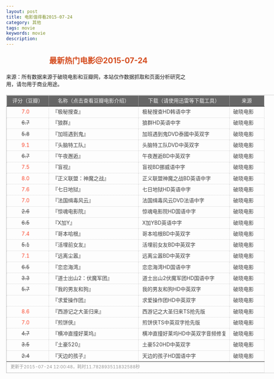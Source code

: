 ```yaml
---
layout: post
title: 电影值得看2015-07-24
category: 其他
tags: movie
keywords: movie 
description: 
---
```

<h2 style="text-align:center;color:#D54E21;margin:20px auto">最新热门电影@2015-07-24</h2>
<div>来源：所有数据来源于破晓电影和豆瓣网，本站仅作数据抓取和页面分析研究之用，请勿用于商业用途。</div>
<table id="movietb">
   <thead>
     <tr>
       <td width="100px">评分（豆瓣）</td>
       <td width="230px">名称（点击查看豆瓣电影介绍）</td>
       <td>下载（请使用迅雷等下载工具）</td>
       <td width="80px">来源</td>
     </tr>
   </thead>
   <tbody>
    <tr><td><a class="grade_good" href="http://movie.douban.com/subject/25856626/collections" target="_blank">7.0</a></td>      <td>『<a class="movie" href="http://movie.douban.com/subject/25856626/" target="_blank">极秘搜查</a>』</td>      <td><a class="dllink" href="ftp://8:8@p13.poxiao.com:8202/[www.poxiao.com破晓电影]极秘搜查HD韩语中字.rmvb" target="_blank">极秘搜查HD韩语中字</a></td>      <td><a class="dlsource" href="http://www.poxiao.com/movie/38621.html" target="_blank">破晓电影</a><br /></td>    </tr>    <tr><td><a class="grade_bad" href="http://movie.douban.com/subject/26276378/collections" target="_blank">6.7</a></td>      <td>『<a class="movie" href="http://movie.douban.com/subject/26276378/" target="_blank">狼群</a>』</td>      <td><a class="dllink" href="ftp://7:7@p13.poxiao.com:8202/[www.poxiao.com破晓电影]狼群HD英语中字.rmvb" target="_blank">狼群HD英语中字</a></td>      <td><a class="dlsource" href="http://www.poxiao.com/movie/38620.html" target="_blank">破晓电影</a><br /></td>    </tr>    <tr><td><a class="grade_bad" href="http://movie.douban.com/subject/25905773/collections" target="_blank">5.8</a></td>      <td>『<a class="movie" href="http://movie.douban.com/subject/25905773/" target="_blank">加班遇到鬼</a>』</td>      <td><a class="dllink" href="ftp://6:6@p13.poxiao.com:8202/[www.poxiao.com破晓电影]加班遇到鬼DVD泰國中英双字.rmvb" target="_blank">加班遇到鬼DVD泰國中英双字</a></td>      <td><a class="dlsource" href="http://www.poxiao.com/movie/38619.html" target="_blank">破晓电影</a><br /></td>    </tr>    <tr><td><a class="grade_good" href="http://movie.douban.com/subject/10533913/collections" target="_blank">9.1</a></td>      <td>『<a class="movie" href="http://movie.douban.com/subject/10533913/" target="_blank">头脑特工队</a>』</td>      <td><a class="dllink" href="ftp://5:5@p13.poxiao.com:8202/[www.poxiao.com破晓电影]头脑特工队DVD中英双字.rmvb" target="_blank">头脑特工队DVD中英双字</a></td>      <td><a class="dlsource" href="http://www.poxiao.com/movie/38618.html" target="_blank">破晓电影</a><br /></td>    </tr>    <tr><td><a class="grade_bad" href="http://movie.douban.com/subject/24883815/collections" target="_blank">6.7</a></td>      <td>『<a class="movie" href="http://movie.douban.com/subject/24883815/" target="_blank">午夜邂逅</a>』</td>      <td><a class="dllink" href="ftp://2:2@p13.poxiao.com:8202/[www.poxiao.com破晓电影]午夜邂逅BD中英双字.rmvb" target="_blank">午夜邂逅BD中英双字</a></td>      <td><a class="dlsource" href="http://www.poxiao.com/movie/38617.html" target="_blank">破晓电影</a><br /></td>    </tr>    <tr><td><a class="grade_good" href="http://movie.douban.com/subject/25785124/collections" target="_blank">7.5</a></td>      <td>『<a class="movie" href="http://movie.douban.com/subject/25785124/" target="_blank">盲视</a>』</td>      <td><a class="dllink" href="ftp://3:3@p13.poxiao.com:8202/[www.poxiao.com破晓电影]盲视BD挪威语中字.rmvb" target="_blank">盲视BD挪威语中字</a></td>      <td><a class="dlsource" href="http://www.poxiao.com/movie/38616.html" target="_blank">破晓电影</a><br /></td>    </tr>    <tr><td><a class="grade_good" href="http://movie.douban.com/subject/26361257/collections" target="_blank">8.0</a></td>      <td>『<a class="movie" href="http://movie.douban.com/subject/26361257/" target="_blank">正义联盟：神魔之战</a>』</td>      <td><a class="dllink" href="ftp://4:4@p13.poxiao.com:8202/[www.poxiao.com破晓电影]正义联盟神魔之战BD英语中字.rmvb" target="_blank">正义联盟神魔之战BD英语中字</a></td>      <td><a class="dlsource" href="http://www.poxiao.com/movie/38615.html" target="_blank">破晓电影</a><br /></td>    </tr>    <tr><td><a class="grade_good" href="http://movie.douban.com/subject/25938856/collections" target="_blank">7.6</a></td>      <td>『<a class="movie" href="http://movie.douban.com/subject/25938856/" target="_blank">七日地狱</a>』</td>      <td><a class="dllink" href="ftp://3:3@p13.poxiao.com:8202/[www.poxiao.com破晓电影]七日地狱HD英语中字.rmvb" target="_blank">七日地狱HD英语中字</a></td>      <td><a class="dlsource" href="http://www.poxiao.com/movie/38614.html" target="_blank">破晓电影</a><br /></td>    </tr>    <tr><td><a class="grade_good" href="http://movie.douban.com/subject/24753439/collections" target="_blank">7.0</a></td>      <td>『<a class="movie" href="http://movie.douban.com/subject/24753439/" target="_blank">法国缉毒风云</a>』</td>      <td><a class="dllink" href="ftp://2:2@p13.poxiao.com:8202/[www.poxiao.com破晓电影]法国缉毒风云DVD法语中字.rmvb" target="_blank">法国缉毒风云DVD法语中字</a></td>      <td><a class="dlsource" href="http://www.poxiao.com/movie/38613.html" target="_blank">破晓电影</a><br /></td>    </tr>    <tr><td><a class="grade_bad" href="http://movie.douban.com/subject/26378144/collections" target="_blank">2.6</a></td>      <td>『<a class="movie" href="http://movie.douban.com/subject/26378144/" target="_blank">惊魂电影院</a>』</td>      <td><a class="dllink" href="ftp://1:1@p13.poxiao.com:8202/[www.poxiao.com破晓电影]惊魂电影院HD国语中字.rmvb" target="_blank">惊魂电影院HD国语中字</a></td>      <td><a class="dlsource" href="http://www.poxiao.com/movie/38612.html" target="_blank">破晓电影</a><br /></td>    </tr>    <tr><td><a class="grade_bad" href="http://movie.douban.com/subject/25730893/collections" target="_blank">6.5</a></td>      <td>『<a class="movie" href="http://movie.douban.com/subject/25730893/" target="_blank">X加Y</a>』</td>      <td><a class="dllink" href="ftp://6:6@p13.poxiao.com:8202/[www.poxiao.com破晓电影]X加YBD英语中字.rmvb" target="_blank">X加YBD英语中字</a></td>      <td><a class="dlsource" href="http://www.poxiao.com/movie/38611.html" target="_blank">破晓电影</a><br /></td>    </tr>    <tr><td><a class="grade_good" href="http://movie.douban.com/subject/25772380/collections" target="_blank">7.4</a></td>      <td>『<a class="movie" href="http://movie.douban.com/subject/25772380/" target="_blank">哥本哈根</a>』</td>      <td><a class="dllink" href="ftp://7:7@p13.poxiao.com:8202/[www.poxiao.com破晓电影]哥本哈根BD中英双字.rmvb" target="_blank">哥本哈根BD中英双字</a></td>      <td><a class="dlsource" href="http://www.poxiao.com/movie/38610.html" target="_blank">破晓电影</a><br /></td>    </tr>    <tr><td><a class="grade_bad" href="http://movie.douban.com/subject/25776178/collections" target="_blank">5.1</a></td>      <td>『<a class="movie" href="http://movie.douban.com/subject/25776178/" target="_blank">活埋前女友</a>』</td>      <td><a class="dllink" href="ftp://8:8@p13.poxiao.com:8202/[www.poxiao.com破晓电影]活埋前女友BD中英双字.rmvb" target="_blank">活埋前女友BD中英双字</a></td>      <td><a class="dlsource" href="http://www.poxiao.com/movie/38609.html" target="_blank">破晓电影</a><br /></td>    </tr>    <tr><td><a class="grade_good" href="http://movie.douban.com/subject/24716045/collections" target="_blank">7.1</a></td>      <td>『<a class="movie" href="http://movie.douban.com/subject/24716045/" target="_blank">远离尘嚣</a>』</td>      <td><a class="dllink" href="ftp://1:1@p13.poxiao.com:8202/[www.poxiao.com破晓电影]远离尘嚣BD中英双字.rmvb" target="_blank">远离尘嚣BD中英双字</a></td>      <td><a class="dlsource" href="http://www.poxiao.com/movie/38608.html" target="_blank">破晓电影</a><br /></td>    </tr>    <tr><td><a class="grade_bad" href="http://movie.douban.com/subject/11600079/collections" target="_blank">6.5</a></td>      <td>『<a class="movie" href="http://movie.douban.com/subject/11600079/" target="_blank">恋恋海湾</a>』</td>      <td><a class="dllink" href="ftp://5:5@p13.poxiao.com:8202/[www.poxiao.com破晓电影]恋恋海湾HD国语中字.mkv" target="_blank">恋恋海湾HD国语中字</a></td>      <td><a class="dlsource" href="http://www.poxiao.com/movie/38606.html" target="_blank">破晓电影</a><br /></td>    </tr>    <tr><td><a class="grade_bad" href="http://movie.douban.com/subject/26422724/collections" target="_blank">3.3</a></td>      <td>『<a class="movie" href="http://movie.douban.com/subject/26422724/" target="_blank">道士出山2：伏魔军团</a>』</td>      <td><a class="dllink" href="ftp://3:3@p13.poxiao.com:8202/[www.poxiao.com破晓电影]道士出山2伏魔军团HD国语中字.mkv" target="_blank">道士出山2伏魔军团HD国语中字</a></td>      <td><a class="dlsource" href="http://www.poxiao.com/movie/38604.html" target="_blank">破晓电影</a><br /></td>    </tr>    <tr><td><a class="grade_bad" href="http://movie.douban.com/subject/24851526/collections" target="_blank">5.7</a></td>      <td>『<a class="movie" href="http://movie.douban.com/subject/24851526/" target="_blank">我的男友和狗</a>』</td>      <td><a class="dllink" href="ftp://8:8@p13.poxiao.com:8202/[www.poxiao.com破晓电影]我的男友和狗HD中英双字.rmvb" target="_blank">我的男友和狗HD中英双字</a></td>      <td><a class="dlsource" href="http://www.poxiao.com/movie/38602.html" target="_blank">破晓电影</a><br /></td>    </tr>    <tr><td><a class="grade_bad" href="http://movie.douban.com/subject/26351039/collections" target="_blank"></a></td>      <td>『<a class="movie" href="http://movie.douban.com/subject/26351039/" target="_blank">求爱操作团</a>』</td>      <td><a class="dllink" href="ftp://3:3@p13.poxiao.com:8202/[www.poxiao.com破晓电影]求爱操作团HD中英双字.mkv" target="_blank">求爱操作团HD中英双字</a></td>      <td><a class="dlsource" href="http://www.poxiao.com/movie/38601.html" target="_blank">破晓电影</a><br /></td>    </tr>    <tr><td><a class="grade_good" href="http://movie.douban.com/subject/26277313/collections" target="_blank">8.6</a></td>      <td>『<a class="movie" href="http://movie.douban.com/subject/26277313/" target="_blank">西游记之大圣归来</a>』</td>      <td><a class="dllink" href="ftp://7:7@p13.poxiao.com:8202/[www.poxiao.com破晓电影]西游记之大圣归来TS抢先版.rmvb" target="_blank">西游记之大圣归来TS抢先版</a></td>      <td><a class="dlsource" href="http://www.poxiao.com/movie/38599.html" target="_blank">破晓电影</a><br /></td>    </tr>    <tr><td><a class="grade_good" href="http://movie.douban.com/subject/25895276/collections" target="_blank">7.0</a></td>      <td>『<a class="movie" href="http://movie.douban.com/subject/25895276/" target="_blank">煎饼侠</a>』</td>      <td><a class="dllink" href="ftp://6:6@p13.poxiao.com:8202/[www.poxiao.com破晓电影]煎饼侠TS中英双字抢先版.rmvb" target="_blank">煎饼侠TS中英双字抢先版</a></td>      <td><a class="dlsource" href="http://www.poxiao.com/movie/38598.html" target="_blank">破晓电影</a><br /></td>    </tr>    <tr><td><a class="grade_bad" href="http://movie.douban.com/subject/25908042/collections" target="_blank">4.7</a></td>      <td>『<a class="movie" href="http://movie.douban.com/subject/25908042/" target="_blank">横冲直撞好莱坞</a>』</td>      <td><a class="dllink" href="ftp://4:4@p13.poxiao.com:8202/[www.poxiao.com破晓电影]横冲直撞好莱坞HD中英双字音频修复.rmvb" target="_blank">横冲直撞好莱坞HD中英双字音频修复</a></td>      <td><a class="dlsource" href="http://www.poxiao.com/movie/38596.html" target="_blank">破晓电影</a><br /></td>    </tr>    <tr><td><a class="grade_bad" href="http://movie.douban.com/subject/26280556/collections" target="_blank">3.5</a></td>      <td>『<a class="movie" href="http://movie.douban.com/subject/26280556/" target="_blank">土豪520</a>』</td>      <td><a class="dllink" href="ftp://5:5@p13.poxiao.com:8202/[www.poxiao.com破晓电影]土豪520HD中英双字.rmvb" target="_blank">土豪520HD中英双字</a></td>      <td><a class="dlsource" href="http://www.poxiao.com/movie/38597.html" target="_blank">破晓电影</a><br /></td>    </tr>    <tr><td><a class="grade_bad" href="http://movie.douban.com/subject/26384719/collections" target="_blank">2.4</a></td>      <td>『<a class="movie" href="http://movie.douban.com/subject/26384719/" target="_blank">天边的孩子</a>』</td>      <td><a class="dllink" href="ftp://2:2@p13.poxiao.com:8202/[www.poxiao.com破晓电影]天边的孩子HD国语中字.mkv" target="_blank">天边的孩子HD国语中字</a></td>      <td><a class="dlsource" href="http://www.poxiao.com/movie/38595.html" target="_blank">破晓电影</a><br /></td>    </tr>
  </tbody>
  <tfoot>
    <tr>
      <td colspan="4">更新于2015-07-24 12:00:48，耗时11.782893511832588秒</td>
    </tr>
  </tfoot>
</table>
<style>
#movietb {width:790px;border:1px #CCCCCC solid;font-size:14px;margin:20px auto;}
#movietb td {border:1px #CCCCCC dotted;line-height:24px;vertical-align: middle;}
#movietb a {text-decoration:none;color:#464646; text-shadow:0 1px 0 #F2F2F2;border:0!important}
#movietb a:hover {text-decoration:underline;color:#D54E21;}
#movietb tbody tr:hover{background:#CCC}
.grade_good {color:#FF5138!important;margin-left:30px}
.grade_bad {text-decoration:line-through!important;margin-left:30px}
#movietb thead {background-color:#666;color:#eee;text-align:center}
#movietb tbody {text-align:left;}
#movietb tbody td {padding-left:10px;}
#movietb tfoot td,.size {padding-left: 10px;font-size:12px;color:#999}
</style>